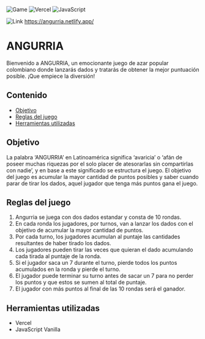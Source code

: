 ![Game](https://img.shields.io/badge/type-game-blue)
![Vercel](https://img.shields.io/badge/Vercel-000000?style=for-the-badge&logo=vercel&logoColor=white)
![JavaScript](https://img.shields.io/badge/JavaScript-323330?style=for-the-badge&logo=javascript&logoColor=F7DF1E)

![Link](https://img.shields.io/badge/link-purple)
https://angurria.netlify.app/
# ANGURRIA

Bienvenido a ANGURRIA, un emocionante juego de azar popular colombiano donde lanzarás dados y tratarás de obtener la mejor puntuación posible. ¡Que empiece la diversión!
## Contenido
* [Objetivo](#objetivo)
* [Reglas del juego](#reglas-del-juego)
* [Herramientas utilizadas](#herramientas-utilizadas)
## Objetivo
La palabra ‘ANGURRIA’ en Latinoamérica significa ‘avaricia’ o ‘afán de poseer muchas riquezas por el solo placer de atesorarlas sin compartirlas con nadie’,  y en base a este significado se estructura el juego. El objetivo del juego es acumular la mayor cantidad de puntos posibles y saber cuando parar de tirar los dados, aquel jugador que tenga más puntos gana el juego.
## Reglas del juego
1. Angurria se juega con dos dados estandar y consta de 10 rondas.
2. En cada ronda los jugadores, por turnos, van a lanzar los dados con el objetivo de acumular la mayor cantidad de puntos.
3. Por cada turno, los jugadores acumulan al puntaje las cantidades resultantes de haber tirado los dados.
4. Los jugadores pueden tirar las veces que quieran el dado acumulando cada tirada al puntaje de la ronda.
5. Si el jugador saca un 7 durante el turno, pierde todos los puntos acumulados en la ronda y pierde el turno.
6. El jugador puede terminar su turno antes de sacar un 7 para no perder los puntos y que estos se sumen al total de puntaje.
7. El jugador con más puntos al final de las 10 rondas será el ganador.
## Herramientas utilizadas
- Vercel
- JavaScript Vanilla
